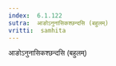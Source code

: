 ```yaml
---
index:  6.1.122
sutra:  आङोऽनुनासिकश्छन्दसि (बहुलम्)
vritti:  samhita 
---
```


आङोऽनुनासिकश्छन्दसि (बहुलम्)

